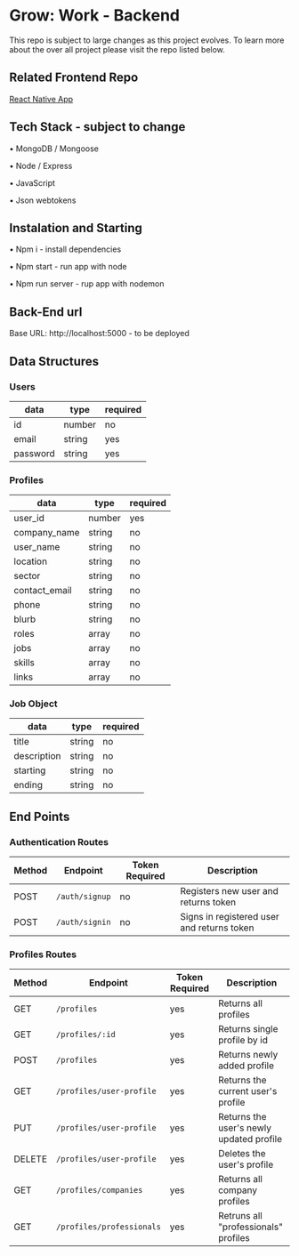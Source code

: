 # Grow: Work - Backend

This repo is subject to large changes as this project evolves. To learn more about the over all project please visit the repo listed below.

## Related Frontend Repo

[React Native App](https://github.com/Dionne-Stratton/grow-work-frontend-react-native)

## Tech Stack - subject to change

• MongoDB / Mongoose

• Node / Express

• JavaScript

• Json webtokens

## Instalation and Starting

• Npm i - install dependencies

• Npm start - run app with node

• Npm run server - rup app with nodemon

## Back-End url

Base URL: http://localhost:5000 - to be deployed

## Data Structures

### Users

| data         | type   | required |
| ------------ | ------ | -------- |
| id           | number | no       |
| email        | string | yes      |
| password     | string | yes      |

### Profiles

| data          | type   | required |
| ------------- | ------ | -------- |
| user_id       | number | yes      |
| company_name  | string | no       |
| user_name     | string | no       |
| location      | string | no       |
| sector        | string | no       |
| contact_email | string | no       |
| phone         | string | no       |
| blurb         | string | no       |
| roles         | array  | no       |
| jobs          | array  | no       |
| skills        | array  | no       |
| links         | array  | no       |

### Job Object

| data         | type   | required |
| ------------ | ------ | -------- |
| title        | string | no       |
| description  | string | no       |
| starting     | string | no       |
| ending       | string | no       |

## End Points

### Authentication Routes

| Method | Endpoint       | Token Required | Description                                |
| ------ | -------------- | -------------- | ------------------------------------------ |
| POST   | `/auth/signup` | no             | Registers new user and returns token       |
| POST   | `/auth/signin` | no             | Signs in registered user and returns token |

### Profiles Routes

| Method | Endpoint                 | Token Required | Description                              |
| ------ | ------------------------ | -------------- | ---------------------------------------- |
| GET    | `/profiles`              | yes            | Returns all profiles                     |
| GET    | `/profiles/:id`          | yes            | Returns single profile by id             |
| POST   | `/profiles`              | yes            | Returns newly added profile              |
| GET    | `/profiles/user-profile` | yes            | Returns the current user's profile       |
| PUT    | `/profiles/user-profile` | yes            | Returns the user's newly updated profile |
| DELETE | `/profiles/user-profile` | yes            | Deletes the user's profile               |
| GET    | `/profiles/companies`    | yes            | Returns all company profiles             |
| GET    | `/profiles/professionals`| yes            | Retruns all "professionals" profiles     |


